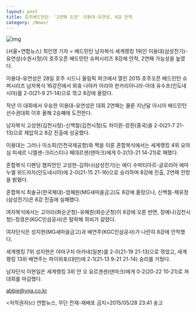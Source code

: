 ```yaml
---
layout: post
title: 호주배드민턴- '2연패 도전' 이용대·유연성, 8강 안착
category: /News/
---
```


![img](http://img.yonhapnews.co.kr/photo/yna/YH/2015/05/15/PYH2015051500620034000_P2.jpg)

(서울=연합뉴스) 최인영 기자 = 배드민턴 남자복식 세계랭킹 1위인 이용대(삼성전기)-유연성(수원시청)이 호주오픈 배드민턴 슈퍼시리즈 8강에 안착, 2연패 가능성을 높였다.

이용대-유연성은 28일 호주 시드니 올림픽 파크에서 열린 2015 호주오픈 배드민턴 슈퍼시리즈 남자복식 16강전에서 와휴 나야카 아리아 판카리아니라-아데 유수프(인도네시아)를 2-0(21-9 21-14)으로 꺾고 8강에 올랐다.

작년 이 대회에서 우승한 이용대-유연성은 대회 2연패는 물론 지난달 아시아 배드민턴 선수권대회 이후 올해 2승째에 도전한다.

 
남자복식 고성현(김천시청)-신백철(김천시청)도 차이윈-캉쥔(중국)을 2-0(21-7 21-13)으로 제압하고 8강 진출에 성공했다.

이용대는 그러나 이소희(인천국제공항)와 짝을 이룬 혼합복식에서는 세계랭킹 4위 요아심 피셰르 니엘센-크리스티나 페데르센(덴마크)에게 0-2(13-21 14-21)로 패했다.

혼합복식 디펜딩 챔피언인 고성현-김하나(삼성전기)는 에디 수박티아르-글로리아 에마누엘 위드자자(인도네시아)에 2-0(21-15 21-16)으로 승리하며 8강에 진출, 2연패 전망을 밝혔다. 

혼합복식 최솔규(한국체대)-엄혜원(MG새마을금고)도 8강에 올랐으나, 신백철-채유정(삼성전기)은 8강 진출에 실패했다. 

여자복식에서는 고아라(화순군청)-유해원(화순군청)이 8강에 오른 반면, 장예나(김천시청)-정경은(KGC인삼공사)은 탈락해 희비가 갈렸다.

여자단식은 성지현(MG새마을금고)과 배연주(KGC인삼공사)가 나란히 8강에 안착했다.

세계랭킹 7위 성지현은 야마구치 아카네(일본)를 2-0(21-19 21-13)으로 꺾었고, 세계랭킹 13위 배연주는 파이위포(대만)에 2-1(21-13 9-21 21-14) 승리를 거뒀다.

남자단식 이현일은 세계랭킹 3위 얀 오 요르겐센(덴마크)에게 0-2(20-22 10-21)로 져 대회를 마감했다. 

abbie@yna.co.kr 

<저작권자(c) 연합뉴스, 무단 전재-재배포 금지>2015/05/28 23:41 송고
